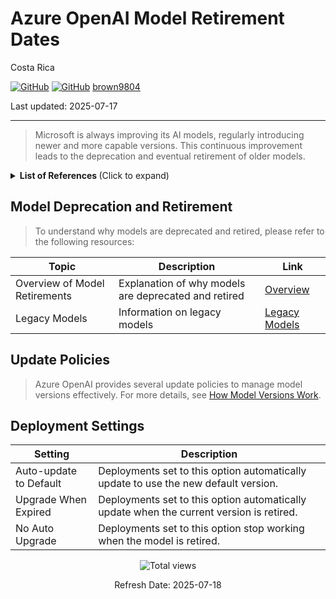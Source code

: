 #  Azure OpenAI Model Retirement Dates

Costa Rica

[![GitHub](https://badgen.net/badge/icon/github?icon=github&label)](https://github.com)
[![GitHub](https://img.shields.io/badge/--181717?logo=github&logoColor=ffffff)](https://github.com/)
[brown9804](https://github.com/brown9804)

Last updated: 2025-07-17

----------

>  Microsoft is always improving its AI models, regularly introducing newer and more capable versions. This continuous improvement leads to the deprecation and eventual retirement of older models. 


<details>
<summary><b> List of References </b> (Click to expand)</summary>

- [What You Need to Know About Azure OpenAI Model Version Upgrades](https://learn.microsoft.com/en-us/azure/ai-services/openai/concepts/model-versions#what-you-need-to-know-about-azure-openai-model-version-upgrades).
- [How model deprecations and retirements works](https://learn.microsoft.com/en-us/azure/ai-services/openai/concepts/model-retirements#overview)
- [Azure Open AI models retirement date + suggested models](https://learn.microsoft.com/en-us/azure/ai-services/openai/concepts/model-retirements#current-models) - Table
- [Available models + Features + limits](https://learn.microsoft.com/en-us/azure/ai-services/openai/concepts/models?tabs=global-standard%2Cstandard-chat-completions#gpt-4-and-gpt-4-turbo-models) - Tables
- [How model versions work](https://learn.microsoft.com/en-us/azure/ai-services/openai/concepts/model-versions#how-model-versions-work)
- [Deprecated models](https://learn.microsoft.com/en-us/azure/ai-services/openai/concepts/legacy-models) - legacy models
    
</details>

## Model Deprecation and Retirement

> To understand why models are deprecated and retired, please refer to the following resources:

| Topic | Description | Link |
|-------|-------------|------|
| Overview of Model Retirements | Explanation of why models are deprecated and retired | [Overview](https://learn.microsoft.com/en-us/azure/ai-services/openai/concepts/model-retirements#overview) |
| Legacy Models | Information on legacy models | [Legacy Models](https://learn.microsoft.com/en-us/azure/ai-services/openai/concepts/legacy-models) |

## Update Policies

> Azure OpenAI provides several update policies to manage model versions effectively. For more details, see [How Model Versions Work](https://learn.microsoft.com/en-us/azure/ai-services/openai/concepts/model-versions#how-model-versions-work).

## Deployment Settings

| Setting | Description |
|---------|-------------|
| Auto-update to Default | Deployments set to this option automatically update to use the new default version. |
| Upgrade When Expired | Deployments set to this option automatically update when the current version is retired. |
| No Auto Upgrade | Deployments set to this option stop working when the model is retired. |

<!-- START BADGE -->
<div align="center">
  <img src="https://img.shields.io/badge/Total%20views-393-limegreen" alt="Total views">
  <p>Refresh Date: 2025-07-18</p>
</div>
<!-- END BADGE -->

